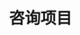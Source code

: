 ---
layout: PageLayout
page: Consulting
title: 咨询项目
cards:
  - title: 土地价值潜力预测
    img: p-1.png
    type: 企业客户委托
    desc: 基于城市空间价值模型，提出城市空间活力与增长潜力的评估方法，并基于各类城市新兴数据，刻画分析地区空间活力特征和各类设施的供应情况，识别出区域中潜在价值区域。
    highlight: 建立了一套城市土地价值的评估模型，能识别到1km网格尺度的土地价值，辅助投资决策。
    href: https://mp.weixin.qq.com/s/WkA5jEVLcYIfcl89g0advQ
  - title: 未来社区空间模型
    img: p-2.png
    type: 企业客户委托
    desc: 研究新技术背景下人类行为方式的改变及其对空间组织方式的影响；研究面向特定群体的灵活、混合的空间组织方式，构建未来社区空间模型和典型场景。
    highlight: 提出一套面向 10-15 年后的未来社区的空间模型，以场景应用为导向建立了技术与空间的匹配关系。
  - title: 粤港澳大湾区产业园区评估
    img: p-3.png
    type: 自主研究课题
    desc: 产业园区是城市经济发展的载体，也是支撑微观企业主体发展的空间平台。研究围绕粤港澳大湾区157个产业园区发展情况，从区位、成本、配套、产业、创新、政策等角度进行了全方位评价。
    highlight: 基于产业大数据，提出了一套从微观角度对产业园区发展的评价模型，建立了大湾区产业数据库。
  - title: 创新空间发展规划
    img: p-4.png
    type: 政府客户委托
    desc: 研究把握全球新兴产业发展方向和 全球创新中心城市的发展特征，归纳出城市创 新空间组织方法，提出北京创新空间的分类引 导策略和层次化组织策略。
    highlight: 提出一套“主体-行为-空间”视角 的创新空间形成机制，建构起北京创新空间的 宏观、中观和微观干预引导体系。
  - title: 城市品质比较
    img: p-5.png
    type: 政府客户委托
    desc: 研究立足于城市品质的理论研究，提出高品质城市内涵，并通过各指标维度的数据收集和整理，对比了海淀区与其他区域的城市品质情况。
    highlight: 建立一套评估城市品质的评估模型，该模型可用于宏观尺度，也可用于微观尺度。
  - title: 社区发展评估
    img: p-6.png
    type: 企业联合研究
    desc: 社区是城市治理的基本单元，社区发展情况的评估是城市体检的重要抓手。 研究围绕居民需求，从安全、环境、服务、社群和产业五个维度，对深圳市663个社区进行了全方位评价。
    highlight: 基于大数据支撑的各项分析，提出一套从微观角度进行社区评价的解决方案。
---